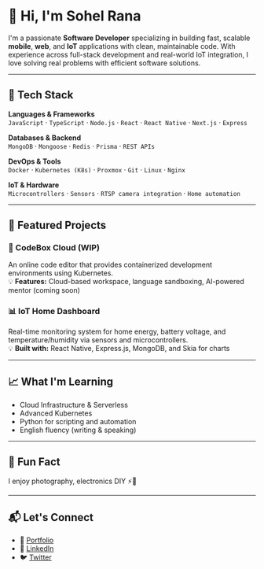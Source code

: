 # 👋 Hi, I'm Sohel Rana

I'm a passionate **Software Developer** specializing in building fast, scalable **mobile**, **web**, and **IoT** applications with clean, maintainable code. With experience across full-stack development and real-world IoT integration, I love solving real problems with efficient software solutions.

---

## 🚀 Tech Stack

**Languages & Frameworks**  
`JavaScript` · `TypeScript` · `Node.js` · `React` · `React Native` · `Next.js` · `Express`

**Databases & Backend**  
`MongoDB` · `Mongoose` · `Redis` · `Prisma` · `REST APIs`

**DevOps & Tools**  
`Docker` · `Kubernetes (K8s)` · `Proxmox` · `Git` · `Linux` · `Nginx`

**IoT & Hardware**  
`Microcontrollers` · `Sensors` · `RTSP camera integration` · `Home automation`

---

## 📱 Featured Projects

### 🔧 CodeBox Cloud (WIP)
An online code editor that provides containerized development environments using Kubernetes.  
💡 **Features:** Cloud-based workspace, language sandboxing, AI-powered mentor (coming soon)

### 📊 IoT Home Dashboard
Real-time monitoring system for home energy, battery voltage, and temperature/humidity via sensors and microcontrollers.  
💡 **Built with:** React Native, Express.js, MongoDB, and Skia for charts

---

## 📈 What I'm Learning

- Cloud Infrastructure & Serverless
- Advanced Kubernetes
- Python for scripting and automation
- English fluency (writing & speaking)

---

## 🧠 Fun Fact

I enjoy photography, electronics DIY ⚡🌱

---

## 📬 Let's Connect

- 🔗 [Portfolio](https://www.soheldev.com) <!-- replace with your portfolio URL -->
- 💼 [LinkedIn](https://linkedin.com/in/fsmdsohel) <!-- update if needed -->
- 🐦 [Twitter](https://x.com/SohelRana130138) <!-- update if needed -->

